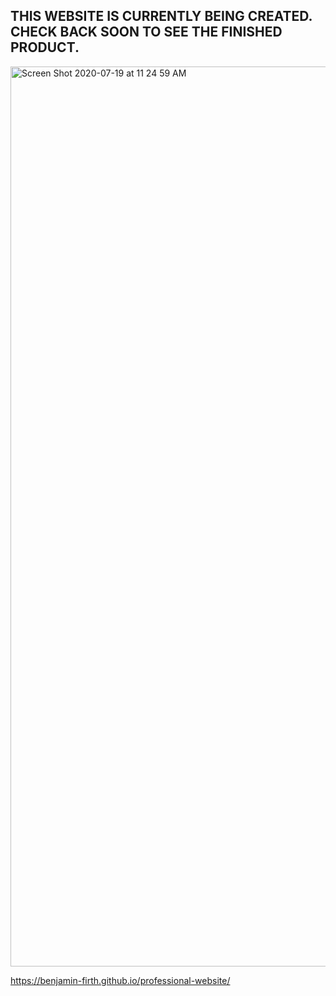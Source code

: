 ## THIS WEBSITE IS CURRENTLY BEING CREATED. CHECK BACK SOON TO SEE THE FINISHED PRODUCT.

<img width="1440" alt="Screen Shot 2020-07-19 at 11 24 59 AM" src="https://user-images.githubusercontent.com/32349614/87880909-c3873080-c9b2-11ea-995b-6a196fd4a274.png">

https://benjamin-firth.github.io/professional-website/

